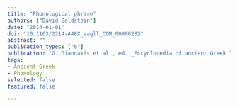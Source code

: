 ```yaml
---
title: "Phonological phrase"
authors: ["David Goldstein"]
date: "2014-01-01"
doi: "10.1163/2214-448X_eagll_COM_00000282"
abstract: ""
publication_types: ["6"]
publication: "G. Giannakis et al., ed. _Encyclopedia of ancient Greek language and linguistics_, vol. 3: 87–89. Leiden: Brill"
tags:
- Ancient Greek
- Phonology
selected: false
featured: false

---
```

